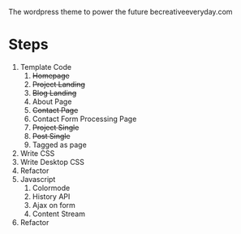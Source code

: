 The wordpress theme to power the future becreativeeveryday.com

# Steps
1. Template Code  
    1. ~~Homepage~~
    2. ~~Project Landing~~
    3. ~~Blog Landing~~
    4. About Page
    5. ~~Contact Page~~
    5. Contact Form Processing Page
    6. ~~Project Single~~
    7. ~~Post Single~~
    8. Tagged as page
2. Write CSS
2. Write Desktop CSS
3. Refactor
4. Javascript
    1. Colormode
    2. History API
    3. Ajax on form
    4. Content Stream
5. Refactor
